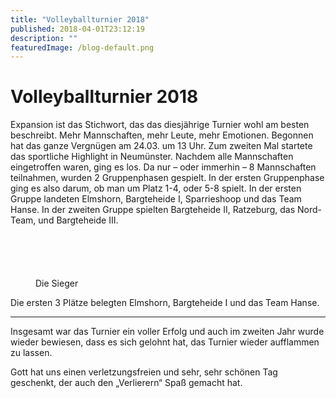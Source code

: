 ```yaml
---
title: "Volleyballturnier 2018"
published: 2018-04-01T23:12:19
description: ""
featuredImage: /blog-default.png
---
```


# Volleyballturnier 2018

Expansion ist das Stichwort, das das diesjährige Turnier wohl am besten beschreibt. Mehr Mannschaften, mehr Leute, mehr Emotionen. Begonnen hat das ganze Vergnügen am 24.03. um 13 Uhr. 
Zum zweiten Mal startete das sportliche Highlight in Neumünster. Nachdem alle Mannschaften eingetroffen waren, ging es los. 
Da nur – oder immerhin – 8 Mannschaften teilnahmen, wurden 2 Gruppenphasen gespielt. 
In der ersten Gruppenphase ging es also darum, ob man um Platz 1-4, oder 5-8 spielt. In der ersten Gruppe landeten Elmshorn, Bargteheide I, Sparrieshoop und das Team Hanse. In der zweiten Gruppe spielten Bargteheide II, Ratzeburg, das Nord-Team, und Bargteheide III.


   <style type="text/css">
  #gallery-1 {
    margin: auto;
  }
  #gallery-1 .gallery-item {
    float: left;
    margin-top: 10px;
    text-align: center;
    width: 33%;
  }
  #gallery-1 img {
    border: 2px solid #cfcfcf;
  }
  #gallery-1 .gallery-caption {
    margin-left: 0;
  }
  /* see gallery_shortcode() in wp-includes/media.php */
   </style>
   

<dl>
  <dt>
    <a href="/old/IMG_2435.jpg"><img src="/old/IMG_2435.jpg" alt loading="lazy"></a>
  </dt></dl><dl>
  <dt>
    <a href="/old/IMG_2525.jpg"><img src="/old/IMG_2525.jpg" alt loading="lazy"></a>
  </dt></dl><dl>
  <dt>
    <a href="/old/IMG_2566.jpg"><img src="/old/IMG_2566.jpg" alt loading="lazy"></a>
  </dt></dl> <dl>
  <dt>
    <a href="/old/IMG_2584.jpg"><img src="/old/IMG_2584.jpg" alt loading="lazy"></a>
  </dt></dl><dl>
  <dt>
    <a href="/old/IMG_2607.jpg"><img src="/old/IMG_2607.jpg" alt loading="lazy"></a>
  </dt></dl><dl>
  <dt>
    <a href="/old/IMG_2630.jpg"><img src="/old/IMG_2630.jpg" alt loading="lazy"></a>
  </dt>
    <dd>
    Die Sieger
    </dd></dl> 
   


Die ersten 3 Plätze belegten Elmshorn, Bargteheide I und das Team Hanse.


---

Insgesamt war das Turnier ein voller Erfolg und auch im zweiten Jahr wurde wieder bewiesen, dass es sich gelohnt hat, das Turnier wieder aufflammen zu lassen.

Gott hat uns einen verletzungsfreien und sehr, sehr schönen Tag geschenkt, der auch den „Verlierern“ Spaß gemacht hat.